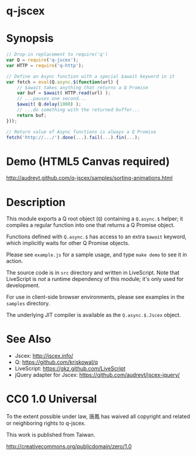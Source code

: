 q-jscex
=======

# Synopsis

```javascript
// Drop-in replacement to require('q')
var Q = require('q-jscex');
var HTTP = require('q-http');

// Define an Async function with a special $await keyword in it
var fetch = eval(Q.async.$(function(url) {
    // $await takes anything that returns a Q Promise
    var buf = $await( HTTP.read(url) );
    // ...pauses one second...
    $await( Q.delay(1000) );
    // ...do something with the returned buffer...
    return buf;
}));

// Return value of Async functions is always a Q Promise
fetch('http://.../').done(...).fail(...).fin(...);
```

# Demo (HTML5 Canvas required)

http://audreyt.github.com/q-jscex/samples/sorting-animations.html
    
# Description

This module exports a Q root object (`Q`) containing a
`Q.async.$` helper; it compiles a regular function into one
that returns a Q Promise object.

Functions defined with `Q.async.$` has access to an extra `$await`
keyword, which implicitly waits for other Q Promise objects.

Please see `example.js` for a sample usage, and type `make demo`
to see it in action.

The source code is in `src` directory and written in LiveScript.
Note that LiveScript is _not_ a runtime dependency of this module;
it's only used for development.

For use in client-side browser environments, please see examples
in the `samples` directory.

The underlying JIT compiler is available as the `Q.async.$.Jscex` object.

# See Also

* Jscex: http://jscex.info/
* Q: https://github.com/kriskowal/q
* LiveScript: https://gkz.github.com/LiveScript
* jQuery adapter for Jscex: https://github.com/audreyt/jscex-jquery/

# CC0 1.0 Universal

To the extent possible under law, 唐鳳 has waived all copyright
and related or neighboring rights to q-jscex.

This work is published from Taiwan.

http://creativecommons.org/publicdomain/zero/1.0
